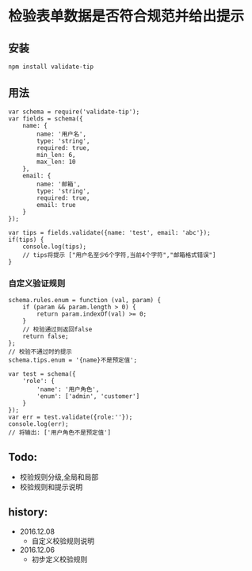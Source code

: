 # 检验表单数据是否符合规范并给出提示

## 安装
```
npm install validate-tip
```

## 用法
```
var schema = require('validate-tip');
var fields = schema({
    name: {
        name: '用户名',
        type: 'string',
        required: true,
        min_len: 6,
        max_len: 10
    },
    email: {
        name: '邮箱',
        type: 'string',
        required: true,
        email: true
    }
});

var tips = fields.validate({name: 'test', email: 'abc'});
if(tips) {
    console.log(tips);
    // tips将提示 ["用户名至少6个字符,当前4个字符","邮箱格式错误"]
}
```

### 自定义验证规则
```
schema.rules.enum = function (val, param) {
    if (param && param.length > 0) {
        return param.indexOf(val) >= 0;
    }
    // 校验通过则返回false
    return false;
};
// 校验不通过时的提示
schema.tips.enum = '{name}不是预定值';

var test = schema({
    'role': {
        'name': '用户角色',
        'enum': ['admin', 'customer']
    }
});
var err = test.validate({role:''});
console.log(err);
// 将输出: ['用户角色不是预定值']
```

## Todo:
- 校验规则分级,全局和局部
- 校验规则和提示说明

## history:
* 2016.12.08
    - 自定义校验规则说明
* 2016.12.06
    - 初步定义校验规则